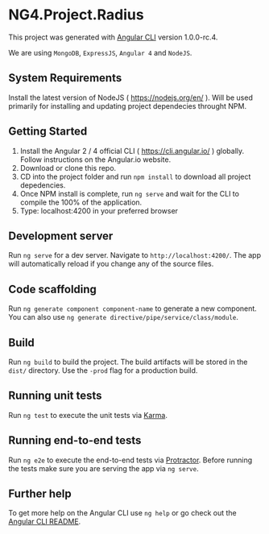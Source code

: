 # NG4.Project.Radius
This project was generated with [Angular CLI](https://github.com/angular/angular-cli) version 1.0.0-rc.4.

We are using `MongoDB`, `ExpressJS`, `Angular 4` and `NodeJS`.

## System Requirements
Install the latest version of NodeJS ( https://nodejs.org/en/ ). Will be used primarily for installing and updating project dependecies throught NPM. 

## Getting Started
1. Install the Angular 2 / 4 official CLI ( https://cli.angular.io/ ) globally. Follow instructions on the Angular.io website.
2. Download or clone this repo. 
3. CD into the project folder and run `npm install` to download all project depedencies.
4. Once NPM install is complete, run `ng serve` and wait for the CLI to compile the 100% of the application. 
5. Type: localhost:4200 in your preferred browser

## Development server

Run `ng serve` for a dev server. Navigate to `http://localhost:4200/`. The app will automatically reload if you change any of the source files.

## Code scaffolding

Run `ng generate component component-name` to generate a new component. You can also use `ng generate directive/pipe/service/class/module`.

## Build

Run `ng build` to build the project. The build artifacts will be stored in the `dist/` directory. Use the `-prod` flag for a production build.

## Running unit tests

Run `ng test` to execute the unit tests via [Karma](https://karma-runner.github.io).

## Running end-to-end tests

Run `ng e2e` to execute the end-to-end tests via [Protractor](http://www.protractortest.org/).
Before running the tests make sure you are serving the app via `ng serve`.

## Further help

To get more help on the Angular CLI use `ng help` or go check out the [Angular CLI README](https://github.com/angular/angular-cli/blob/master/README.md).
